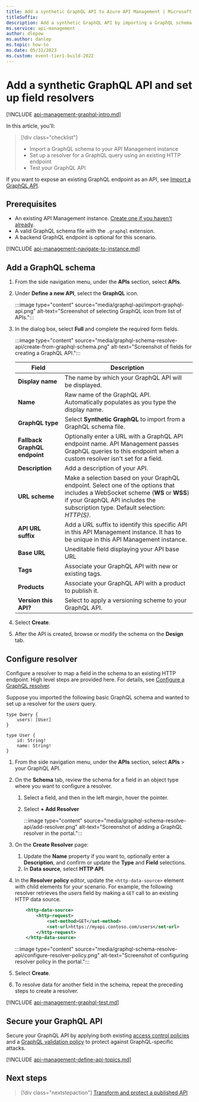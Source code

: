 ```yaml
---
title: Add a synthetic GraphQL API to Azure API Management | Microsoft Docs
titleSuffix: 
description: Add a synthetic GraphQL API by importing a GraphQL schema to API Management and configuring field resolvers that use HTTP-based data sources.
ms.service: api-management
author: dlepow
ms.author: danlep
ms.topic: how-to
ms.date: 05/31/2023
ms.custom: event-tier1-build-2022
---
```


# Add a synthetic GraphQL API and set up field resolvers
 

[!INCLUDE [api-management-graphql-intro.md](../../includes/api-management-graphql-intro.md)]

In this article, you'll:
> [!div class="checklist"]
> * Import a GraphQL schema to your API Management instance
> * Set up a resolver for a GraphQL query using an existing HTTP endpoint
> * Test your GraphQL API

If you want to expose an existing GraphQL endpoint as an API, see [Import a GraphQL API](graphql-api.md).

## Prerequisites

- An existing API Management instance. [Create one if you haven't already](get-started-create-service-instance.md).
- A valid GraphQL schema file with the `.graphql` extension. 
- A backend GraphQL endpoint is optional for this scenario.


[!INCLUDE [api-management-navigate-to-instance.md](../../includes/api-management-navigate-to-instance.md)]

## Add a GraphQL schema

1. From the side navigation menu, under the **APIs** section, select **APIs**.
1. Under **Define a new API**, select the **GraphQL** icon.

    :::image type="content" source="media/graphql-api/import-graphql-api.png" alt-text="Screenshot of selecting GraphQL icon from list of APIs.":::

1. In the dialog box, select **Full** and complete the required form fields.

    :::image type="content" source="media/graphql-schema-resolve-api/create-from-graphql-schema.png" alt-text="Screenshot of fields for creating a GraphQL API.":::

     | Field | Description |
    |----------------|-------|
    | **Display name** | The name by which your GraphQL API will be displayed. |
    | **Name** | Raw name of the GraphQL API. Automatically populates as you type the display name. |
    | **GraphQL type** | Select **Synthetic GraphQL** to import from a GraphQL schema file.  |
    | **Fallback GraphQL endpoint** | Optionally enter a URL with a GraphQL API endpoint name. API Management passes GraphQL queries to this endpoint when a custom resolver isn't set for a field.  |
    | **Description** | Add a description of your API. |
    | **URL scheme** |  Make a selection based on your GraphQL endpoint. Select one of the options that includes a WebSocket scheme (**WS** or **WSS**) if your GraphQL API includes the subscription type. Default selection: *HTTP(S)*. |
    | **API URL suffix**| Add a URL suffix to identify this specific API in this API Management instance. It has to be unique in this API Management instance. |
    | **Base URL** | Uneditable field displaying your API base URL |
    | **Tags** | Associate your GraphQL API with new or existing tags. |
    | **Products** | Associate your GraphQL API with a product to publish it. |
    | **Version this API?** | Select to apply a versioning scheme to your GraphQL API. |

 
1. Select **Create**.

1. After the API is created, browse or modify the schema on the **Design** tab.

## Configure resolver

Configure a resolver to map a field in the schema to an existing HTTP endpoint. High level steps are provided here. For details, see [Configure a GraphQL resolver](configure-graphql-resolver.md).

Suppose you imported the following basic GraphQL schema and wanted to set up a resolver for the *users* query.

```
type Query {
    users: [User]
}

type User {
    id: String!
    name: String!
}
```

1. From the side navigation menu, under the **APIs** section, select **APIs** > your GraphQL API.
1. On the **Schema** tab, review the schema for a field in an object type where you want to configure a resolver. 
    1. Select a field, and then in the left margin, hover the pointer. 
    1. Select **+ Add Resolver**

        :::image type="content" source="media/graphql-schema-resolve-api/add-resolver.png" alt-text="Screenshot of adding a GraphQL resolver in the portal.":::

1. On the **Create Resolver** page:

    1. Update the **Name** property if you want to, optionally enter a **Description**, and confirm or update the **Type** and **Field** selections.
    1. In **Data source**, select **HTTP API**. 

1. In the **Resolver policy** editor, update the `<http-data-source>` element with child elements for your scenario. For example, the following resolver retrieves the *users* field by making a `GET` call to an existing HTTP data source.

    
    ```xml
        <http-data-source>
            <http-request>
                <set-method>GET</set-method>
                <set-url>https://myapi.contoso.com/users</set-url>
            </http-request>
        </http-data-source>
    ```

    :::image type="content" source="media/graphql-schema-resolve-api/configure-resolver-policy.png" alt-text="Screenshot of configuring resolver policy in the portal.":::
1. Select **Create**. 
1. To resolve data for another field in the schema, repeat the preceding steps to create a resolver. 

[!INCLUDE [api-management-graphql-test.md](../../includes/api-management-graphql-test.md)]

## Secure your GraphQL API

Secure your GraphQL API by applying both existing [access control policies](api-management-policies.md#access-restriction-policies) and a [GraphQL validation policy](validate-graphql-request-policy.md) to protect against GraphQL-specific attacks.


[!INCLUDE [api-management-define-api-topics.md](../../includes/api-management-define-api-topics.md)]

## Next steps
> [!div class="nextstepaction"]
> [Transform and protect a published API](transform-api.md)
